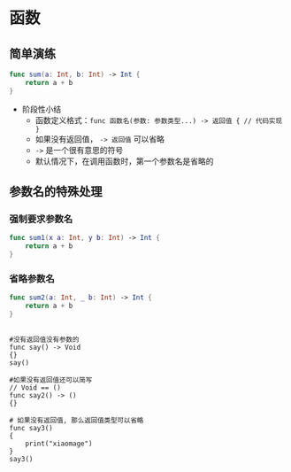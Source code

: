 # 函数

## 简单演练

```swift
func sum(a: Int, b: Int) -> Int {
    return a + b
}
```

* 阶段性小结
    * 函数定义格式：`func 函数名(参数: 参数类型...) -> 返回值 { // 代码实现 }`
    * 如果没有返回值， `-> 返回值` 可以省略
    * `->` 是一个很有意思的符号
    * 默认情况下，在调用函数时，第一个参数名是省略的

## 参数名的特殊处理

### 强制要求参数名

```swift
func sum1(x a: Int, y b: Int) -> Int {
    return a + b
}
```

### 省略参数名

```swift
func sum2(a: Int, _ b: Int) -> Int {
    return a + b
}
```
```objc

#没有返回值没有参数的
func say() -> Void
{}
say()

#如果没有返回值还可以简写
// Void == ()
func say2() -> ()
{}

# 如果没有返回值, 那么返回值类型可以省略
func say3()
{
    print("xiaomage")
}
say3()
```




